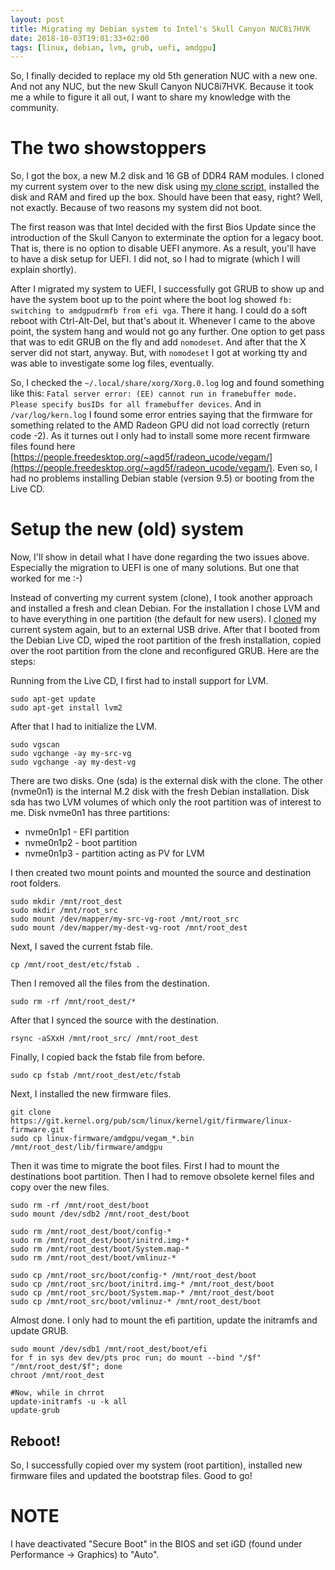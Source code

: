 ```yaml
---
layout: post
title: Migrating my Debian system to Intel's Skull Canyon NUC8i7HVK
date: 2018-10-03T19:01:33+02:00
tags: [linux, debian, lvm, grub, uefi, amdgpu]
---
```


So, I finally decided to replace my old 5th generation NUC with a new one. And not any NUC, but the new Skull Canyon NUC8i7HVK. Because it took me a while to figure it all out, I want to share my knowledge with the community.

# The two showstoppers

So, I got the box, a new M.2 disk and 16 GB of DDR4 RAM modules. I cloned my current system over to the new disk using [my clone script](https://github.com/jeansen/pi2clone), installed the disk and RAM and fired up the box. Should have been that easy, right? Well, not exactly. Because of two reasons my system did not boot. 

The first reason was that Intel decided with the first Bios Update since the introduction of the Skull Canyon to exterminate the option for a legacy boot. That is, there is no option to disable UEFI anymore. As a result, you'll have to have a disk setup for UEFI. I did not, so I had to migrate (which I will explain shortly).

After I migrated my system to UEFI, I successfully got GRUB to show up and have the system boot up to the point where the boot log showed `fb: switching to amdgpudrmfb from efi vga`. There it hang. I could do a soft reboot with Ctrl-Alt-Del, but that's about it. Whenever I came to the above point, the system hang and would not go any further. One option to get pass that was to edit GRUB on the fly and add `nomodeset`. And after that the X server did not start, anyway. But, with `nomodeset` I got at working tty and was able to investigate some log files, eventually.

So, I checked the `~/.local/share/xorg/Xorg.0.log` log and found something like this: `Fatal server error: (EE) cannot run in framebuffer mode. Please specify busIDs for all framebuffer devices`. And in `/var/log/kern.log` I found some error entries saying that the firmware for something related to the AMD Radeon GPU did not load correctly (return code -2). As it turnes out I only had to install some more recent firmware files found here [https://people.freedesktop.org/~agd5f/radeon_ucode/vegam/](https://people.freedesktop.org/~agd5f/radeon_ucode/vegam/). Even so, I had no problems installing Debian stable (version 9.5) or booting from the Live CD.
 
 
# Setup the new (old) system
  
Now, I'll show in detail what I have done regarding the two issues above. Especially the migration to UEFI is one of many solutions. But one that worked for me :-)

Instead of converting my current system (clone), I took another approach and installed a fresh and clean Debian. For the installation I chose LVM and to have everything in one partition (the default for new users). I [cloned](https://github.com/jeansen/pi2clone) my current system again, but to an external USB drive. After that I booted from the Debian Live CD, wiped the root partition of the fresh installation, copied over the root partition from the clone and reconfigured GRUB. Here are the steps:

Running from the Live CD, I first had to install support for LVM.

    sudo apt-get update
    sudo apt-get install lvm2
  
After that I had to initialize the LVM.

    sudo vgscan
    sudo vgchange -ay my-src-vg
    sudo vgchange -ay my-dest-vg
    

There are two disks. One (sda) is the external disk with the clone. The other (nvme0n1) is the internal M.2 disk with the fresh Debian installation. Disk sda has two LVM volumes of which only the root partition was of interest to me. Disk nvme0n1 has three partitions:
  
  - nvme0n1p1 - EFI partition
  - nvme0n1p2 - boot partition
  - nvme0n1p3 - partition acting as PV for LVM
  
I then created two mount points and mounted the source and destination root folders.

    sudo mkdir /mnt/root_dest
    sudo mkdir /mnt/root_src
    sudo mount /dev/mapper/my-src-vg-root /mnt/root_src
    sudo mount /dev/mapper/my-dest-vg-root /mnt/root_dest
  
Next, I saved the current fstab file.

    cp /mnt/root_dest/etc/fstab .
  
Then I removed all the files from the destination.

    sudo rm -rf /mnt/root_dest/*
  
After that I synced the source with the destination.

    rsync -aSXxH /mnt/root_src/ /mnt/root_dest
  
Finally, I copied back the fstab file from before.

    sudo cp fstab /mnt/root_dest/etc/fstab
  
Next, I installed the new firmware files.

    git clone https://git.kernel.org/pub/scm/linux/kernel/git/firmware/linux-firmware.git
    sudo cp linux-firmware/amdgpu/vegam_*.bin /mnt/root_dest/lib/firmware/amdgpu
  
Then it was time to migrate the boot files. First I had to mount the destinations boot partition. Then I had to remove obsolete kernel files and copy over the new files.

    sudo rm -rf /mnt/root_dest/boot
    sudo mount /dev/sdb2 /mnt/root_dest/boot
    
    sudo rm /mnt/root_dest/boot/config-*
    sudo rm /mnt/root_dest/boot/initrd.img-*
    sudo rm /mnt/root_dest/boot/System.map-*
    sudo rm /mnt/root_dest/boot/vmlinuz-*
    
    sudo cp /mnt/root_src/boot/config-* /mnt/root_dest/boot
    sudo cp /mnt/root_src/boot/initrd.img-* /mnt/root_dest/boot
    sudo cp /mnt/root_src/boot/System.map-* /mnt/root_dest/boot
    sudo cp /mnt/root_src/boot/vmlinuz-* /mnt/root_dest/boot

Almost done. I only had to mount the efi partition, update the initramfs and update GRUB.

    sudo mount /dev/sdb1 /mnt/root_dest/boot/efi
    for f in sys dev dev/pts proc run; do mount --bind "/$f" "/mnt/root_dest/$f"; done
    chroot /mnt/root_dest
    
    #Now, while in chrrot    
    update-initramfs -u -k all
    update-grub
    
    
## Reboot!

So, I successfully copied over my system (root partition), installed new firmware files and updated the bootstrap files. Good to go!

# NOTE

I have deactivated "Secure Boot" in the BIOS and set iGD (found under Performance -> Graphics) to "Auto".